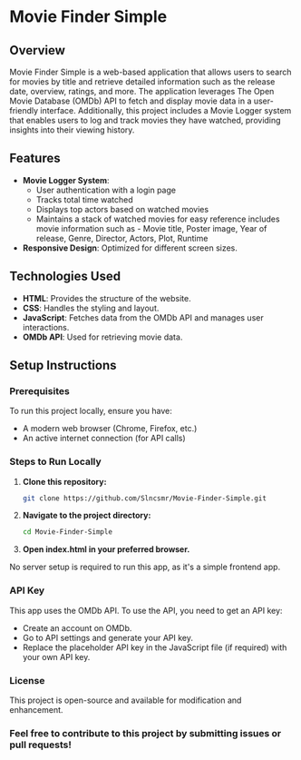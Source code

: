 # Movie Finder Simple

## Overview
Movie Finder Simple is a web-based application that allows users to search for movies by title and retrieve detailed information such as the release date, overview, ratings, and more. The application leverages The Open Movie Database (OMDb) API to fetch and display movie data in a user-friendly interface. Additionally, this project includes a Movie Logger system that enables users to log and track movies they have watched, providing insights into their viewing history.

## Features
- **Movie Logger System**:
  - User authentication with a login page
  - Tracks total time watched
  - Displays top actors based on watched movies
  - Maintains a stack of watched movies for easy reference includes movie information such as   - Movie title, Poster image, Year of release, Genre, Director, Actors, Plot, Runtime
- **Responsive Design**: Optimized for different screen sizes.

## Technologies Used
- **HTML**: Provides the structure of the website.
- **CSS**: Handles the styling and layout.
- **JavaScript**: Fetches data from the OMDb API and manages user interactions.
- **OMDb API**: Used for retrieving movie data.

## Setup Instructions

### Prerequisites
To run this project locally, ensure you have:
- A modern web browser (Chrome, Firefox, etc.)
- An active internet connection (for API calls)

### Steps to Run Locally

1. **Clone this repository:**

   ```bash
   git clone https://github.com/Slncsmr/Movie-Finder-Simple.git
   ```
2. **Navigate to the project directory:**

   ```bash
   cd Movie-Finder-Simple
   ```
3. **Open index.html in your preferred browser.**

No server setup is required to run this app, as it's a simple frontend app.

### API Key
This app uses the OMDb API. To use the API, you need to get an API key:

- Create an account on OMDb.
- Go to API settings and generate your API key.
- Replace the placeholder API key in the JavaScript file (if required) with your own API key.

### License
This project is open-source and available for modification and enhancement.

### Feel free to contribute to this project by submitting issues or pull requests!
